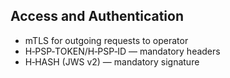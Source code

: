 ## Access and Authentication

- mTLS for outgoing requests to operator
- H‑PSP‑TOKEN/H‑PSP‑ID — mandatory headers
- H‑HASH (JWS v2) — mandatory signature


